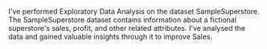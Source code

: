 I've performed Exploratory Data Analysis on the dataset SampleSuperstore. The SampleSuperstore dataset contains information about a fictional superstore's sales, profit, and other related attributes. I've analysed the data and gained valuable insights through it to improve Sales.
